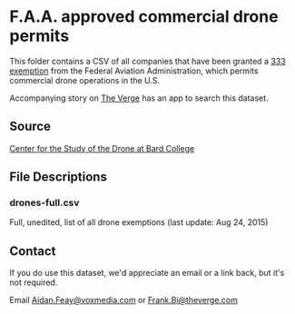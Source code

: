 # F.A.A. approved commercial drone permits

This folder contains a CSV of all companies that have been granted a [333 exemption](https://www.faa.gov/uas/legislative_programs/section_333/) from the Federal Aviation Administration, which permits commercial drone operations in the U.S.

Accompanying story on [The Verge](http://www.theverge.com/2015/7/7/8883821/drone-search-engine-faa-approved-commercial-333-exemptions) has an app to search this dataset.

## Source

[Center for the Study of the Drone at Bard College](http://dronecenter.bard.edu/the-exemptions-database/)

## File Descriptions

### drones-full.csv
Full, unedited, list of all drone exemptions (last update: Aug 24, 2015)

<!--
#### drones-full-address.csv
Full, unedited, list of all drone exemptions, with the full address of the company that received the exemption.

#### drones-state.csv
Full list of all drone exemptions, except with only the state for location.

#### drones-chart-processed.csv
Contains aggregated totals of drone permits by industry.
-->

## Contact

If you do use this dataset, we'd appreciate an email or a link back, but it's not required. 

Email [Aidan.Feay@voxmedia.com](Aidan.Feay@voxmedia.com) or [Frank.Bi@theverge.com](Frank.Bi@theverge.com)
